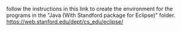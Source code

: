 follow the instructions in this link to create the environment for the programs in the "Java (With Standford package for Eclipse)" folder.
https://web.stanford.edu/dept/cs_edu/eclipse/

